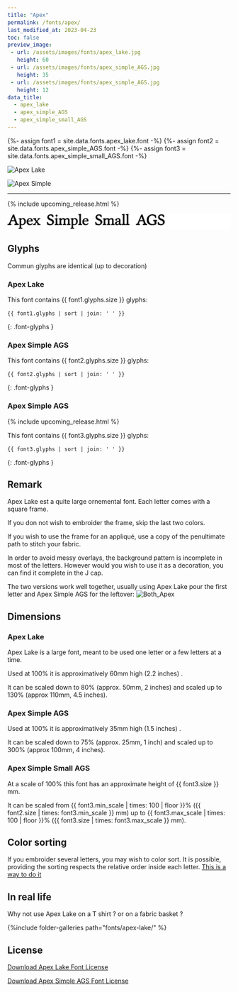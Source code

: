 ```yaml
---
title: "Apex"
permalink: /fonts/apex/
last_modified_at: 2023-04-23
toc: false
preview_image:
 - url: /assets/images/fonts/apex_lake.jpg
   height: 60
 - url: /assets/images/fonts/apex_simple_AGS.jpg
   height: 35
 - url: /assets/images/fonts/apex_simple_AGS.jpg
   height: 12
data_title:
  - apex_lake
  - apex_simple_AGS
  - apex_simple_small_AGS
---
```

{%- assign font1 = site.data.fonts.apex_lake.font -%}
{%- assign font2 = site.data.fonts.apex_simple_AGS.font -%}
{%- assign font3 = site.data.fonts.apex_simple_small_AGS.font -%}

![Apex Lake](/assets/images/fonts/apex_lake.jpg)

![Apex Simple](/assets/images/fonts/apex_simple_AGS.jpg)

<hr>

{% include upcoming_release.html %}

![Apex Simple small](/assets/images/fonts/apex_simple_small_AGS.png)

## Glyphs

Commun glyphs are identical (up to decoration)

### Apex Lake

This font contains  {{ font1.glyphs.size }} glyphs:

```
{{ font1.glyphs | sort | join: ' ' }}
```
{: .font-glyphs }

### Apex Simple AGS

This font contains  {{ font2.glyphs.size }} glyphs:

```
{{ font2.glyphs | sort | join: ' ' }}
```
{: .font-glyphs }

### Apex Simple AGS

{% include upcoming_release.html %}

This font contains  {{ font3.glyphs.size }} glyphs:

```
{{ font3.glyphs | sort | join: ' ' }}
```
{: .font-glyphs }

## Remark

Apex Lake est a quite large ornemental font. Each letter comes with a square frame.

If you don not wish to embroider the frame, skip the last two colors.

If you wish to use the  frame for an appliqué, use a copy of the penultimate path to stitch your fabric.

In order to avoid messy overlays, the background pattern is incomplete in most of the letters. However would you wish to use it as a decoration, you can find it complete in the J cap.

The two versions work well together, usually using  Apex Lake pour the first letter and Apex Simple AGS for the leftover:
![Both_Apex](/assets/images/fonts/both_apex.png)

## Dimensions

### Apex Lake

Apex Lake  is a large font, meant to be used one letter or a few letters at a time.

Used at 100% it is approximatively 60mm  high (2.2 inches) . 

It can be scaled down to 80% (approx. 50mm,  2 inches) and scaled up to 130% (approx 110mm, 4.5 inches).

### Apex Simple AGS

Used at 100% it is approximatively 35mm  high (1.5 inches) . 

It can be scaled down to 75% (approx. 25mm,  1 inch) and scaled up to 300% (approx 100mm, 4 inches).

### Apex Simple Small AGS

At a scale of 100% this font has an approximate height of {{ font3.size }} mm. 

It can be scaled from {{ font3.min_scale | times: 100 | floor }}% ({{ font2.size | times: font3.min_scale }} mm)
up to {{ font3.max_scale | times: 100 | floor }}% ({{ font3.size | times: font3.max_scale }} mm).

## Color sorting

If you embroider several letters, you may wish to color sort. It is possible, providing the sorting respects the relative order inside each letter. [This is a way to do it](https://inkstitch.org/docs/lettering/#color-sorting)

## In real life 

Why not use Apex Lake on a T shirt ? or on a fabric basket ?

{%include folder-galleries path="fonts/apex-lake/" %}

## License

[Download Apex Lake Font License](https://github.com/inkstitch/inkstitch/tree/main/fonts/apex_lake/LICENSE)

[Download Apex Simple AGS Font License](https://github.com/inkstitch/inkstitch/tree/main/fonts/apex_simple_AGS/LICENSE)
